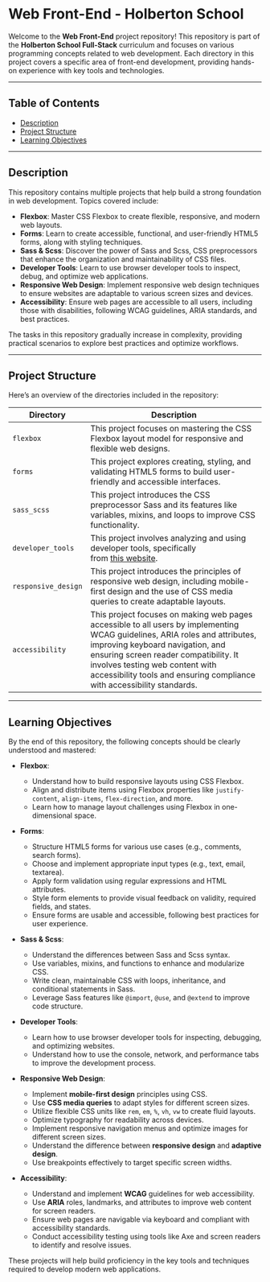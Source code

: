 # Web Front-End - Holberton School

Welcome to the **Web Front-End** project repository! This repository is part of the **Holberton School Full-Stack** curriculum and focuses on various programming concepts related to web development. Each directory in this project covers a specific area of front-end development, providing hands-on experience with key tools and technologies.

---

## Table of Contents

- [Description](#description)
- [Project Structure](#project-structure)
- [Learning Objectives](#learning-objectives)

---

## Description

This repository contains multiple projects that help build a strong foundation in web development. Topics covered include:

- **Flexbox**: Master CSS Flexbox to create flexible, responsive, and modern web layouts.
- **Forms**: Learn to create accessible, functional, and user-friendly HTML5 forms, along with styling techniques.
- **Sass & Scss**: Discover the power of Sass and Scss, CSS preprocessors that enhance the organization and maintainability of CSS files.
- **Developer Tools**: Learn to use browser developer tools to inspect, debug, and optimize web applications.
- **Responsive Web Design**: Implement responsive web design techniques to ensure websites are adaptable to various screen sizes and devices.
- **Accessibility**: Ensure web pages are accessible to all users, including those with disabilities, following WCAG guidelines, ARIA standards, and best practices.

The tasks in this repository gradually increase in complexity, providing practical scenarios to explore best practices and optimize workflows.

---

## Project Structure

Here’s an overview of the directories included in the repository:

|**Directory**|**Description**|
|---|---|
|`flexbox`|This project focuses on mastering the CSS Flexbox layout model for responsive and flexible web designs.|
|`forms`|This project explores creating, styling, and validating HTML5 forms to build user-friendly and accessible interfaces.|
|`sass_scss`|This project introduces the CSS preprocessor Sass and its features like variables, mixins, and loops to improve CSS functionality.|
|`developer_tools`|This project involves analyzing and using developer tools, specifically from [this website](https://dev-tools.hbtn.info/).|
|`responsive_design`|This project introduces the principles of responsive web design, including mobile-first design and the use of CSS media queries to create adaptable layouts.|
|`accessibility`|This project focuses on making web pages accessible to all users by implementing WCAG guidelines, ARIA roles and attributes, improving keyboard navigation, and ensuring screen reader compatibility. It involves testing web content with accessibility tools and ensuring compliance with accessibility standards.|

---

## Learning Objectives

By the end of this repository, the following concepts should be clearly understood and mastered:

- **Flexbox**:

  - Understand how to build responsive layouts using CSS Flexbox.
  - Align and distribute items using Flexbox properties like `justify-content`, `align-items`, `flex-direction`, and more.
  - Learn how to manage layout challenges using Flexbox in one-dimensional space.
- **Forms**:

  - Structure HTML5 forms for various use cases (e.g., comments, search forms).
  - Choose and implement appropriate input types (e.g., text, email, textarea).
  - Apply form validation using regular expressions and HTML attributes.
  - Style form elements to provide visual feedback on validity, required fields, and states.
  - Ensure forms are usable and accessible, following best practices for user experience.
- **Sass & Scss**:

  - Understand the differences between Sass and Scss syntax.
  - Use variables, mixins, and functions to enhance and modularize CSS.
  - Write clean, maintainable CSS with loops, inheritance, and conditional statements in Sass.
  - Leverage Sass features like `@import`, `@use`, and `@extend` to improve code structure.
- **Developer Tools**:

  - Learn how to use browser developer tools for inspecting, debugging, and optimizing websites.
  - Understand how to use the console, network, and performance tabs to improve the development process.
- **Responsive Web Design**:

  - Implement **mobile-first design** principles using CSS.
  - Use **CSS media queries** to adapt styles for different screen sizes.
  - Utilize flexible CSS units like `rem`, `em`, `%`, `vh`, `vw` to create fluid layouts.
  - Optimize typography for readability across devices.
  - Implement responsive navigation menus and optimize images for different screen sizes.
  - Understand the difference between **responsive design** and **adaptive design**.
  - Use breakpoints effectively to target specific screen widths.
- **Accessibility**:

  - Understand and implement **WCAG** guidelines for web accessibility.
  - Use **ARIA** roles, landmarks, and attributes to improve web content for screen readers.
  - Ensure web pages are navigable via keyboard and compliant with accessibility standards.
  - Conduct accessibility testing using tools like Axe and screen readers to identify and resolve issues.

These projects will help build proficiency in the key tools and techniques required to develop modern web applications.
